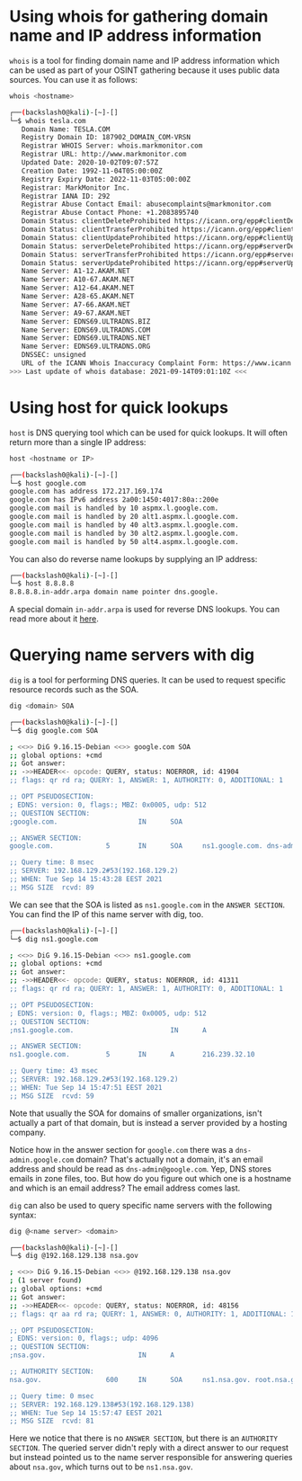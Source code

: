 # Using whois for gathering domain name and IP address information
`whois` is a tool for finding domain name and IP address information which can be used as part of your OSINT gathering because it uses public data sources. You can use it as follows:
```bash
whois <hostname>
```
```bash
┌──(backslash0@kali)-[~]-[]
└─$ whois tesla.com                                                                                                                                                                                                                      1 ⨯
   Domain Name: TESLA.COM
   Registry Domain ID: 187902_DOMAIN_COM-VRSN
   Registrar WHOIS Server: whois.markmonitor.com
   Registrar URL: http://www.markmonitor.com
   Updated Date: 2020-10-02T09:07:57Z
   Creation Date: 1992-11-04T05:00:00Z
   Registry Expiry Date: 2022-11-03T05:00:00Z
   Registrar: MarkMonitor Inc.
   Registrar IANA ID: 292
   Registrar Abuse Contact Email: abusecomplaints@markmonitor.com
   Registrar Abuse Contact Phone: +1.2083895740
   Domain Status: clientDeleteProhibited https://icann.org/epp#clientDeleteProhibited
   Domain Status: clientTransferProhibited https://icann.org/epp#clientTransferProhibited
   Domain Status: clientUpdateProhibited https://icann.org/epp#clientUpdateProhibited
   Domain Status: serverDeleteProhibited https://icann.org/epp#serverDeleteProhibited
   Domain Status: serverTransferProhibited https://icann.org/epp#serverTransferProhibited
   Domain Status: serverUpdateProhibited https://icann.org/epp#serverUpdateProhibited
   Name Server: A1-12.AKAM.NET
   Name Server: A10-67.AKAM.NET
   Name Server: A12-64.AKAM.NET
   Name Server: A28-65.AKAM.NET
   Name Server: A7-66.AKAM.NET
   Name Server: A9-67.AKAM.NET
   Name Server: EDNS69.ULTRADNS.BIZ
   Name Server: EDNS69.ULTRADNS.COM
   Name Server: EDNS69.ULTRADNS.NET
   Name Server: EDNS69.ULTRADNS.ORG
   DNSSEC: unsigned
   URL of the ICANN Whois Inaccuracy Complaint Form: https://www.icann.org/wicf/
>>> Last update of whois database: 2021-09-14T09:01:10Z <<<
```

# Using host for quick lookups
`host` is DNS querying tool which can be used for quick lookups. It will often return more than a single IP address:
```bash
host <hostname or IP>
```
```bash
┌──(backslash0@kali)-[~]-[]
└─$ host google.com                
google.com has address 172.217.169.174
google.com has IPv6 address 2a00:1450:4017:80a::200e
google.com mail is handled by 10 aspmx.l.google.com.
google.com mail is handled by 20 alt1.aspmx.l.google.com.
google.com mail is handled by 40 alt3.aspmx.l.google.com.
google.com mail is handled by 30 alt2.aspmx.l.google.com.
google.com mail is handled by 50 alt4.aspmx.l.google.com.
```

You can also do reverse name lookups by supplying an IP address:
```bash
┌──(backslash0@kali)-[~]-[]
└─$ host 8.8.8.8        
8.8.8.8.in-addr.arpa domain name pointer dns.google.
```

A special domain `in-addr.arpa` is used for reverse DNS lookups. You can read more about it [here](../../General/Networking/DNS/The%20in-addr.arpa%20Domain.md).

# Querying name servers with dig
`dig` is a tool for performing DNS queries. It can be used to request specific resource records such as the SOA.
```bash
dig <domain> SOA
```
```bash
┌──(backslash0@kali)-[~]-[]
└─$ dig google.com SOA

; <<>> DiG 9.16.15-Debian <<>> google.com SOA
;; global options: +cmd
;; Got answer:
;; ->>HEADER<<- opcode: QUERY, status: NOERROR, id: 41904
;; flags: qr rd ra; QUERY: 1, ANSWER: 1, AUTHORITY: 0, ADDITIONAL: 1

;; OPT PSEUDOSECTION:
; EDNS: version: 0, flags:; MBZ: 0x0005, udp: 512
;; QUESTION SECTION:
;google.com.                    IN      SOA

;; ANSWER SECTION:
google.com.             5       IN      SOA     ns1.google.com. dns-admin.google.com. 396314134 900 900 1800 60

;; Query time: 8 msec
;; SERVER: 192.168.129.2#53(192.168.129.2)
;; WHEN: Tue Sep 14 15:43:28 EEST 2021
;; MSG SIZE  rcvd: 89
```

We can see that the SOA is listed as `ns1.google.com` in the `ANSWER SECTION`. You can find the IP of this name server with dig, too.
```bash
┌──(backslash0@kali)-[~]-[]
└─$ dig ns1.google.com

; <<>> DiG 9.16.15-Debian <<>> ns1.google.com
;; global options: +cmd
;; Got answer:
;; ->>HEADER<<- opcode: QUERY, status: NOERROR, id: 41311
;; flags: qr rd ra; QUERY: 1, ANSWER: 1, AUTHORITY: 0, ADDITIONAL: 1

;; OPT PSEUDOSECTION:
; EDNS: version: 0, flags:; MBZ: 0x0005, udp: 512
;; QUESTION SECTION:
;ns1.google.com.                        IN      A

;; ANSWER SECTION:
ns1.google.com.         5       IN      A       216.239.32.10

;; Query time: 43 msec
;; SERVER: 192.168.129.2#53(192.168.129.2)
;; WHEN: Tue Sep 14 15:47:51 EEST 2021
;; MSG SIZE  rcvd: 59
```

Note that usually the SOA for domains of smaller organizations, isn't actually a part of that domain, but is instead a server provided by a hosting company.

Notice how in the answer section for `google.com` there was a `dns-admin.google.com` domain? That's actually not a domain, it's an email address and should be read as `dns-admin@google.com`. Yep, DNS stores emails in zone files, too. But how do you figure out which one is a hostname and which is an email address? The email address comes last.

`dig` can also be used to query specific name servers with the following syntax:
```bash
dig @<name server> <domain>
```
```bash
┌──(backslash0@kali)-[~]-[]
└─$ dig @192.168.129.138 nsa.gov     

; <<>> DiG 9.16.15-Debian <<>> @192.168.129.138 nsa.gov
; (1 server found)
;; global options: +cmd
;; Got answer:
;; ->>HEADER<<- opcode: QUERY, status: NOERROR, id: 48156
;; flags: qr aa rd ra; QUERY: 1, ANSWER: 0, AUTHORITY: 1, ADDITIONAL: 1

;; OPT PSEUDOSECTION:
; EDNS: version: 0, flags:; udp: 4096
;; QUESTION SECTION:
;nsa.gov.                       IN      A

;; AUTHORITY SECTION:
nsa.gov.                600     IN      SOA     ns1.nsa.gov. root.nsa.gov. 2007010401 3600 600 86400 600

;; Query time: 0 msec
;; SERVER: 192.168.129.138#53(192.168.129.138)
;; WHEN: Tue Sep 14 15:57:47 EEST 2021
;; MSG SIZE  rcvd: 81
```

Here we notice that there is no `ANSWER SECTION`, but there is an `AUTHORITY SECTION`. The queried server didn't reply with a direct answer to our request but instead pointed us to the name server responsible for answering queries about `nsa.gov`, which turns out to be `ns1.nsa.gov`. 